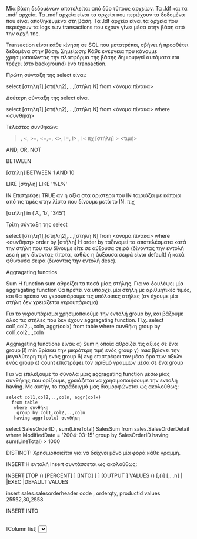 Μία βάση δεδομένων αποτελείται από δύο τύπους αρχείων.
Τα .ldf και τα .mdf αρχεία.
Τα .mdf αρχεία είναι τα αρχεία που περιέχουν τα δεδομένα που είναι αποθηκευμένα 
στη βάση. 
Τα .ldf αρχεία είναι τα αρχεία που περιέχουν τα logs των transactions που έχουν 
γίνει μέσα στην βάση από την αρχή της.

Transaction είναι κάθε κίνηση σε SQL που μετατρέπει, σβήνει ή προσθέτει δεδομένα
στην βάση. Σημείωση: Κάθε ενέργεια που κάνουμε χρησιμοποιώντας την πλατφόρμα 
της βάσης δημιουργεί αυτόματα και τρέχει (στο background) ένα transaction.

Πρώτη σύνταξη της select είναι:

select [στηλη1],[στήλη2],...,[στήλη Ν] from <όνομα πίνακα>

Δεύτερη σύνταξη της select είναι

select [στηλη1],[στήλη2],...,[στήλη Ν] from <όνομα πίνακα> 
   where <συνθήκη>

Τελεστές συνθηκών:
>, <, >=, <=,=, <>, !=, !> , !<   πχ [στήλη] > <τιμή>

AND, OR, NOT

BETWEEN

[στηλη] BETWEEN 1 AND 10 

LIKE
[στηλη] LIKE '%L%'

IN 
Επιστρέφει TRUE αν η αξία στα αριστερα του IN ταιριάζει με κάποια από τις τιμές
 στην λίστα που δίνουμε μετά το IN. 
π.χ 

[στήλη] in ('A', 'b', '345')

Τρίτη σύνταξη της select

select [στηλη1],[στήλη2],...,[στήλη Ν] from <όνομα πίνακα> 
   where <συνθήκη>
order by [στήλη] <asc> <desc>
H order by ταξινομεί τα αποτελέσματα κατά την στήλη που του δίνουμε είτε 
σε αύξουσα σειρά (δίνοντας την εντολή asc ή μην δίνοντας τίποτα, καθώς η άυξουσα
σειρά είναι default) ή κατά φθίνουσα σειρά (δινοντας την εντολή desc).



Aggragating functios

Sum H function sum αθροίζει τα ποσά μίας στήλης. Για να δουλέψει μία 
aggragating function θα πρέπει να υπάρχει μία στήλη με αριθμητικές τιμές,
και θα πρέπει να γκρουπάρουμε τις υπόλοιπες στήλες
(αν έχουμε μία στήλη δεν χρειάζεται γκρουπάρισμα)

Για το γκρουπάρισμα χρησιμοποιούμε την εντολή group by, και βάζουμε όλες τις 
στήλες που δεν έχουν aggragating function.
Π.χ. select col1,col2,..,coln, aggr(colx)
      from table
       where συνθήκη
        group by col1,col2,..,coln

Aggragating functions είναι:
α) Sum η οποία αθροίζει τις αξίες σε ένα group
β) min βρίσκει την μικρότερη τιμή ενός group
γ) max βρίσκει την μεγαλύτερη τιμή ενός group
δ) avg επιστρέφει τον μέσο όρο των αξιών ενός group
ε) count επιστρέφει τον αριθμό γραμμών μέσα σε ένα group

Για να επιλέξουμε τα σύνολα μίας aggragating function μέσω μίας συνθήκης 
που ορίζουμε, χρειάζεται να χρησιμοποιήσουμε την εντολή having. Με αυτήν, 
το παράδειγμά μας διαμορφώνεται ως ακολούθως:

    select col1,col2,..,coln, aggr(colx)
      from table
       where συνθήκη
        group by col1,col2,..,coln
       having aggr(colx) συνθήκη

   select SalesOrderID , 
    sum(LineTotal) SalesSum
   from 
    sales.SalesOrderDetail
   where ModifiedDate = '2004-03-15'
   group by SalesOrderID
   having sum(LineTotal) > 1000


DISTINCT: Χρησιμοποιείται για να δείχνει μόνο μία φορά κάθε γραμμή.



INSERT:Η εντολή Insert συντάσσεται ως ακολούθως:

INSERT [TOP (<expression>) [PERCENT] ] [INTO] <tabular object> 
[<column list> ] 
[OUTPUT <output clause>]
VALUES (<data values>) [,(<data values>)] [,...n]
|<table source>
|EXEC <procedure>
|DEFAULT VALUES



insert sales.salesorderheader code , orderqty, productid
values 25552,30,2558

INSERT INTO <table name> [Column list] <select statement>


Στην SQL μπορώ να δημιουργήσω μεταβλητές όπως ακριβώς σε οποιαδήποτε 
γλώσσα προγραμματισμού. Οι μεταβλητές αυτές μπορεί να είναι οποιουδήποτε
τύπου, (όπως varchar, char, int, κλπ -Μια λίστα με τους τύπους υπάρχει στο 
βιβλίο στην σελ. 14-17 -), αλλα μπορούν να είναι και οποιοδήποτε database object
όπως για παράδειγμα και ένας πίνακας.

Οι μεταβλητές, ΠΑΝΤΑ μπροστά από το όνομά τους έχουν ένα @
και ορίζονται με την εντολή DECLARE

πχ

DECLARE @metavliti int;


INSERT INTO <όνομα πίνακα>
[<λίστα από στήλες>]
<Εντολή SELECT>

Κάνει ένα Insert βασισμένο σε μία εντολή Select


UPDATE:
Η εντολή Update χρησιμοποιείται για να αλλάξουμε το περιεχόμενο ενός πεδίου μέσα
σε μία ήδη υπάρχουσα γραμμή ενός πίνακα.

UPDATE [TOP <expression>] [PERCENT]
SET <column>=<value>
[FROM <source table>]
[WHERE <condition>]


Το Inner Join είναι μία εντολή η οποία φέρνει τα κοινά στοιχεία δύο πινάκων. 
Για να δουλέψει, χρειάζεται στους δύο αυτούς πίνακες να υπάρχει ένα κοινό 
κλειδί. Η εντολή inner join συντάσσεται ως ακολούθως:

select <λίστα από πεδία> from
πίνακας Α
[inner] join πίνακας Β
on κλειδί πίνακα Α = κλειδί πίνακα Β
[where <συνθήκη>]

select pp.FirstName,pp.LastName,hre.Gender,
pe.EmailAddress, pa.AddressLine1
from HumanResources.Employee hre
join Person.Person pp
on hre.BusinessEntityID = pp.BusinessEntityID
join Person.EmailAddress pe
on hre.BusinessEntityID=pe.BusinessEntityID
join Person.BusinessEntityAddress pbea
on hre.BusinessEntityID = pbea.BusinessEntityID
join Person.Address pa
on pbea.AddressID = pa.AddressID
where hre.Gender = 'F'
order by pp.LastName,pp.FirstName






























